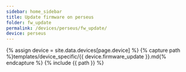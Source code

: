 ```yaml
---
sidebar: home_sidebar
title: Update firmware on perseus
folder: fw_update
permalink: /devices/perseus/fw_update/
device: perseus
---
```

{% assign device = site.data.devices[page.device] %}
{% capture path %}templates/device_specific/{{ device.firmware_update }}.md{% endcapture %}
{% include {{ path }} %}
